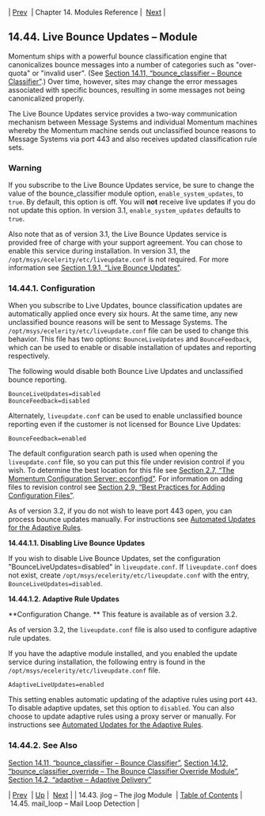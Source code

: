 | [Prev](modules.jlog)  | Chapter 14. Modules Reference |  [Next](modules.mail_loop.php) |

## 14.44. Live Bounce Updates – Module

<a class="indexterm" name="idp20299920"></a>

Momentum ships with a powerful bounce classification engine that canonicalizes bounce messages into a number of categories such as "over-quota" or "invalid user". (See [Section 14.11, “bounce_classifier – Bounce Classifier”](modules.bounce_classifier "14.11. bounce_classifier – Bounce Classifier").) Over time, however, sites may change the error messages associated with specific bounces, resulting in some messages not being canonicalized properly.

The Live Bounce Updates service provides a two-way communication mechanism between Message Systems and individual Momentum machines whereby the Momentum machine sends out unclassified bounce reasons to Message Systems via port 443 and also receives updated classification rule sets.

### Warning

If you subscribe to the Live Bounce Updates service, be sure to change the value of the bounce_classifier module option, `enable_system_updates`, to `true`. By default, this option is off. You will **not** receive live updates if you do not update this option. In version 3.1, `enable_system_updates` defaults to `true`.

Also note that as of version 3.1, the Live Bounce Updates service is provided free of charge with your support agreement. You can chose to enable this service during installation. In version 3.1, the `/opt/msys/ecelerity/etc/liveupdate.conf` is not required. For more information see [Section 1.9.1, “Live Bounce Updates”](install.additional.packages#install.additional.packages.lbu "1.9.1. Live Bounce Updates").

### 14.44.1. Configuration

When you subscribe to Live Updates, bounce classification updates are automatically applied once every six hours. At the same time, any new unclassified bounce reasons will be sent to Message Systems. The `/opt/msys/ecelerity/etc/liveupdate.conf` file can be used to change this behavior. This file has two options: `BounceLiveUpdates` and `BounceFeedback`, which can be used to enable or disable installation of updates and reporting respectively.

The following would disable both Bounce Live Updates and unclassified bounce reporting.

```
BounceLiveUpdates=disabled
BounceFeedback=disabled
```

Alternately, `liveupdate.conf` can be used to enable unclassified bounce reporting even if the customer is not licensed for Bounce Live Updates:

`BounceFeedback=enabled`

The default configuration search path is used when opening the `liveupdate.conf` file, so you can put this file under revision control if you wish. To determine the best location for this file see [Section 2.7, “The Momentum Configuration Server: ecconfigd”](conf.ecconfigd "2.7. The Momentum Configuration Server: ecconfigd"). For information on adding files to revision control see [Section 2.9, “Best Practices for Adding Configuration Files”](conf.adding.configuration.files.php "2.9. Best Practices for Adding Configuration Files").

As of version 3.2, if you do not wish to leave port 443 open, you can process bounce updates manually. For instructions see [Automated Updates for the Adaptive Rules](https://support.messagesystems.com/docs/web-ad/ad.adaptive.update).

**14.44.1.1. Disabling Live Bounce Updates**

If you wish to disable Live Bounce Updates, set the configuration "BounceLiveUpdates=disabled" in `liveupdate.conf`. If `liveupdate.conf` does not exist, create `/opt/msys/ecelerity/etc/liveupdate.conf` with the entry, `BounceLiveUpdates=disabled`.

**14.44.1.2. Adaptive Rule Updates**

**Configuration Change. ** This feature is available as of version 3.2.

As of version 3.2, the `liveupdate.conf` file is also used to configure adaptive rule updates.

If you have the adaptive module installed, and you enabled the update service during installation, the following entry is found in the `/opt/msys/ecelerity/etc/liveupdate.conf` file.

`AdaptiveLiveUpdates=enabled`

This setting enables automatic updating of the adaptive rules using port `443`. To disable adaptive updates, set this option to `disabled`. You can also choose to update adaptive rules using a proxy server or manually. For instructions see [Automated Updates for the Adaptive Rules](https://support.messagesystems.com/docs/web-ad/ad.adaptive.update).

### 14.44.2. See Also

[Section 14.11, “bounce_classifier – Bounce Classifier”](modules.bounce_classifier "14.11. bounce_classifier – Bounce Classifier"), [Section 14.12, “bounce_classifier_override – The Bounce Classifier Override Module”](modules.bounce_classifier_override.php "14.12. bounce_classifier_override – The Bounce Classifier Override Module"), [Section 14.2, “adaptive – Adaptive Delivery”](modules.adaptive.php "14.2. adaptive – Adaptive Delivery")

| [Prev](modules.jlog)  | [Up](modules.php) |  [Next](modules.mail_loop.php) |
| 14.43. jlog – The jlog Module  | [Table of Contents](index) |  14.45. mail_loop – Mail Loop Detection |
